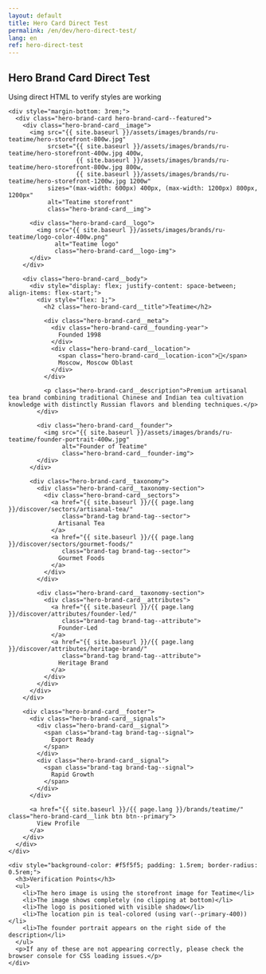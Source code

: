 ```yaml
---
layout: default
title: Hero Card Direct Test
permalink: /en/dev/hero-direct-test/
lang: en
ref: hero-direct-test
---
```


<div class="panel panel--light">
  <div class="panel__content">
    <h2 class="panel__heading-secondary">Hero Brand Card Direct Test</h2>
    <p class="panel__lead-text">Using direct HTML to verify styles are working</p>

    <div style="margin-bottom: 3rem;">
      <div class="hero-brand-card hero-brand-card--featured">
        <div class="hero-brand-card__image">
          <img src="{{ site.baseurl }}/assets/images/brands/ru-teatime/hero-storefront-800w.jpg"
               srcset="{{ site.baseurl }}/assets/images/brands/ru-teatime/hero-storefront-400w.jpg 400w,
                       {{ site.baseurl }}/assets/images/brands/ru-teatime/hero-storefront-800w.jpg 800w,
                       {{ site.baseurl }}/assets/images/brands/ru-teatime/hero-storefront-1200w.jpg 1200w"
               sizes="(max-width: 600px) 400px, (max-width: 1200px) 800px, 1200px"
               alt="Teatime storefront"
               class="hero-brand-card__img">
          
          <div class="hero-brand-card__logo">
            <img src="{{ site.baseurl }}/assets/images/brands/ru-teatime/logo-color-400w.png"
                 alt="Teatime logo"
                 class="hero-brand-card__logo-img">
          </div>
        </div>
        
        <div class="hero-brand-card__body">
          <div style="display: flex; justify-content: space-between; align-items: flex-start;">
            <div style="flex: 1;">
              <h2 class="hero-brand-card__title">Teatime</h2>
              
              <div class="hero-brand-card__meta">
                <div class="hero-brand-card__founding-year">
                  Founded 1998
                </div>
                <div class="hero-brand-card__location">
                  <span class="hero-brand-card__location-icon">📌</span>
                  Moscow, Moscow Oblast
                </div>
              </div>
              
              <p class="hero-brand-card__description">Premium artisanal tea brand combining traditional Chinese and Indian tea cultivation knowledge with distinctly Russian flavors and blending techniques.</p>
            </div>
            
            <div class="hero-brand-card__founder">
              <img src="{{ site.baseurl }}/assets/images/brands/ru-teatime/founder-portrait-400w.jpg"
                   alt="Founder of Teatime"
                   class="hero-brand-card__founder-img">
            </div>
          </div>
          
          <div class="hero-brand-card__taxonomy">
            <div class="hero-brand-card__taxonomy-section">
              <div class="hero-brand-card__sectors">
                <a href="{{ site.baseurl }}/{{ page.lang }}/discover/sectors/artisanal-tea/"
                   class="brand-tag brand-tag--sector">
                  Artisanal Tea
                </a>
                <a href="{{ site.baseurl }}/{{ page.lang }}/discover/sectors/gourmet-foods/"
                   class="brand-tag brand-tag--sector">
                  Gourmet Foods
                </a>
              </div>
            </div>
            
            <div class="hero-brand-card__taxonomy-section">
              <div class="hero-brand-card__attributes">
                <a href="{{ site.baseurl }}/{{ page.lang }}/discover/attributes/founder-led/"
                   class="brand-tag brand-tag--attribute">
                  Founder-Led
                </a>
                <a href="{{ site.baseurl }}/{{ page.lang }}/discover/attributes/heritage-brand/"
                   class="brand-tag brand-tag--attribute">
                  Heritage Brand
                </a>
              </div>
            </div>
          </div>
        </div>
        
        <div class="hero-brand-card__footer">
          <div class="hero-brand-card__signals">
            <div class="hero-brand-card__signal">
              <span class="brand-tag brand-tag--signal">
                Export Ready
              </span>
            </div>
            <div class="hero-brand-card__signal">
              <span class="brand-tag brand-tag--signal">
                Rapid Growth
              </span>
            </div>
          </div>
          
          <a href="{{ site.baseurl }}/{{ page.lang }}/brands/teatime/" class="hero-brand-card__link btn btn--primary">
            View Profile
          </a>
        </div>
      </div>
    </div>
    
    <div style="background-color: #f5f5f5; padding: 1.5rem; border-radius: 0.5rem;">
      <h3>Verification Points</h3>
      <ul>
        <li>The hero image is using the storefront image for Teatime</li>
        <li>The image shows completely (no clipping at bottom)</li>
        <li>The logo is positioned with visible shadow</li>
        <li>The location pin is teal-colored (using var(--primary-400))</li>
        <li>The founder portrait appears on the right side of the description</li>
      </ul>
      <p>If any of these are not appearing correctly, please check the browser console for CSS loading issues.</p>
    </div>
  </div>
</div>